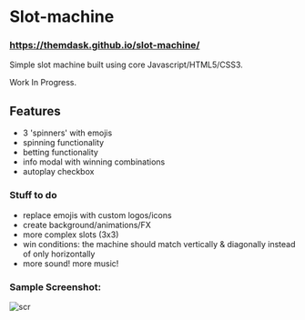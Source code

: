 # Slot-machine

### https://themdask.github.io/slot-machine/

Simple slot machine built using core Javascript/HTML5/CSS3. 

Work In Progress.

## Features
- 3 'spinners' with emojis
- spinning functionality
- betting functionality
- info modal with winning combinations
- autoplay checkbox

### Stuff to do
- replace emojis with custom logos/icons
- create background/animations/FX
- more complex slots (3x3)
- win conditions: the machine should match vertically & diagonally instead of only horizontally
- more sound! more music!


### Sample Screenshot:

![scr](https://user-images.githubusercontent.com/25323744/153589789-26e4225f-26ad-401d-866d-7436b07156bf.png)






